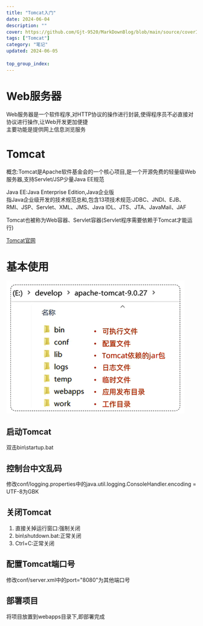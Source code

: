 ```yaml
---
title: "Tomcat入门"
date: 2024-06-04
description: ""
cover: https://github.com/Gjt-9520/MarkDownBlog/blob/main/source/coverImages/Bimage-135/Bimage411.jpg?raw=true
tags: ["Tomcat"]
category: "笔记"
updated: 2024-06-05
 
top_group_index: 
---
```


# Web服务器

Web服务器是一个软件程序,对HTTP协议的操作进行封装,使得程序员不必直接对协议进行操作,让Web开发更加便捷                 
主要功能是提供网上信息浏览服务

# Tomcat

概念:Tomcat是Apache软件基金会的一个核心项目,是一个开源免费的轻量级Web服务器,支持Servlet/JSP少量Java EE规范

Java EE:Java Enterprise Edition,Java企业版                  
指Java企业级开发的技术规范总和,包含13项技术规范:JDBC、JNDI、EJB、RMI、JSP、Servlet、XML、JMS、Java IDL、JTS、JTA、JavaMail、JAF

Tomcat也被称为Web容器、Servlet容器(Servlet程序需要依赖于Tomcat才能运行)

[Tomcat官网](https://tomcat.apache.org/)

# 基本使用

![Tomcat目录结构](../images/Tomcat文件目录.png)

## 启动Tomcat

双击bin\startup.bat

## 控制台中文乱码 

修改conf/logging.properties中的java.util.logging.ConsoleHandler.encoding = UTF-8为GBK

## 关闭Tomcat

1. 直接关掉运行窗口:强制关闭
2. bin\shutdown.bat:正常关闭
3. Ctrl+C:正常关闭

## 配置Tomcat端口号

修改conf/server.xml中的port="8080"为其他端口号      

## 部署项目

将项目放置到webapps目录下,即部署完成